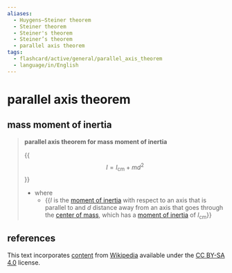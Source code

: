 ```yaml
---
aliases:
  - Huygens–Steiner theorem
  - Steiner theorem
  - Steiner's theorem
  - Steiner’s theorem
  - parallel axis theorem
tags:
  - flashcard/active/general/parallel_axis_theorem
  - language/in/English
---
```


# parallel axis theorem

## mass moment of inertia

> __parallel axis theorem for mass moment of inertia__
>
> {{$$I = I_\mathrm{cm} + md^2$$}}
>
> - where
>   - {{$I$ is the [moment of inertia](moment%20of%20inertia.md) with respect to an axis that is parallel to and $d$ distance away from an axis that goes through the [center of mass](center%20of%20mass.md), which has a [moment of inertia](moment%20of%20inertia.md) of $I_\mathrm{cm}$}} <!--SR:!2025-10-06,491,310!2024-11-10,252,330-->

## references

This text incorporates [content](https://en.wikipedia.org/wiki/parallel_axis_theorem) from [Wikipedia](Wikipedia.md) available under the [CC BY-SA 4.0](https://creativecommons.org/licenses/by-sa/4.0/) license.
